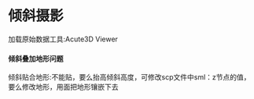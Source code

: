 <h1>倾斜摄影</h1>
加载原始数据工具:Acute3D Viewer 
<h4>倾斜叠加地形问题</h4>
倾斜贴合地形:不能贴，要么抬高倾斜高度，可修改scp文件中sml：z节点的值，要么修改地形，用面把地形镶嵌下去
